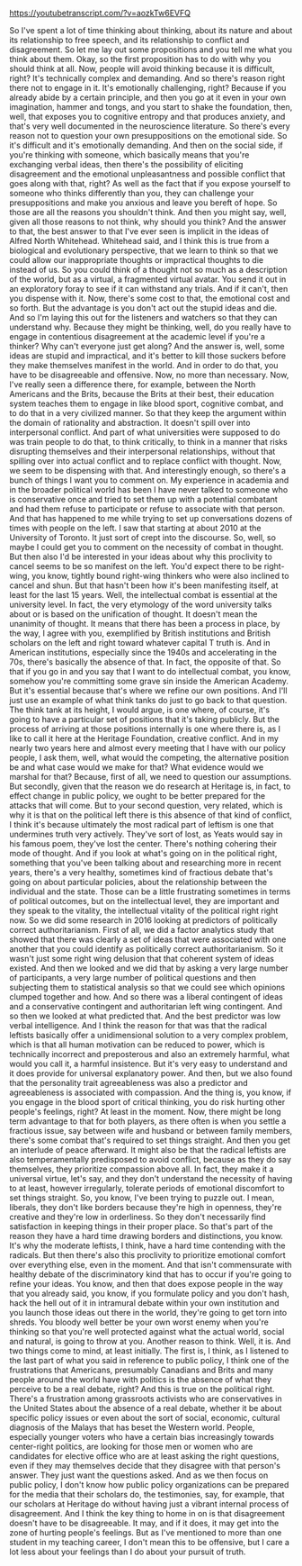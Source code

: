 https://youtubetranscript.com/?v=aozkTw6EVFQ

 So I've spent a lot of time thinking about thinking, about its nature and about its relationship to free speech, and its relationship to conflict and disagreement. So let me lay out some propositions and you tell me what you think about them. Okay, so the first proposition has to do with why you should think at all. Now, people will avoid thinking because it is difficult, right? It's technically complex and demanding. And so there's reason right there not to engage in it. It's emotionally challenging, right? Because if you already abide by a certain principle, and then you go at it even in your own imagination, hammer and tongs, and you start to shake the foundation, then, well, that exposes you to cognitive entropy and that produces anxiety, and that's very well documented in the neuroscience literature. So there's every reason not to question your own presuppositions on the emotional side. So it's difficult and it's emotionally demanding. And then on the social side, if you're thinking with someone, which basically means that you're exchanging verbal ideas, then there's the possibility of eliciting disagreement and the emotional unpleasantness and possible conflict that goes along with that, right? As well as the fact that if you expose yourself to someone who thinks differently than you, they can challenge your presuppositions and make you anxious and leave you bereft of hope. So those are all the reasons you shouldn't think. And then you might say, well, given all those reasons to not think, why should you think? And the answer to that, the best answer to that I've ever seen is implicit in the ideas of Alfred North Whitehead. Whitehead said, and I think this is true from a biological and evolutionary perspective, that we learn to think so that we could allow our inappropriate thoughts or impractical thoughts to die instead of us. So you could think of a thought not so much as a description of the world, but as a virtual, a fragmented virtual avatar. You send it out in an exploratory foray to see if it can withstand any trials. And if it can't, then you dispense with it. Now, there's some cost to that, the emotional cost and so forth. But the advantage is you don't act out the stupid ideas and die. And so I'm laying this out for the listeners and watchers so that they can understand why. Because they might be thinking, well, do you really have to engage in contentious disagreement at the academic level if you're a thinker? Why can't everyone just get along? And the answer is, well, some ideas are stupid and impractical, and it's better to kill those suckers before they make themselves manifest in the world. And in order to do that, you have to be disagreeable and offensive. Now, no more than necessary. Now, I've really seen a difference there, for example, between the North Americans and the Brits, because the Brits at their best, their education system teaches them to engage in like blood sport, cognitive combat, and to do that in a very civilized manner. So that they keep the argument within the domain of rationality and abstraction. It doesn't spill over into interpersonal conflict. And part of what universities were supposed to do was train people to do that, to think critically, to think in a manner that risks disrupting themselves and their interpersonal relationships, without that spilling over into actual conflict and to replace conflict with thought. Now, we seem to be dispensing with that. And interestingly enough, so there's a bunch of things I want you to comment on. My experience in academia and in the broader political world has been I have never talked to someone who is conservative once and tried to set them up with a potential combatant and had them refuse to participate or refuse to associate with that person. And that has happened to me while trying to set up conversations dozens of times with people on the left. I saw that starting at about 2010 at the University of Toronto. It just sort of crept into the discourse. So, well, so maybe I could get you to comment on the necessity of combat in thought. But then also I'd be interested in your ideas about why this proclivity to cancel seems to be so manifest on the left. You'd expect there to be right-wing, you know, tightly bound right-wing thinkers who were also inclined to cancel and shun. But that hasn't been how it's been manifesting itself, at least for the last 15 years. Well, the intellectual combat is essential at the university level. In fact, the very etymology of the word university talks about or is based on the unification of thought. It doesn't mean the unanimity of thought. It means that there has been a process in place, by the way, I agree with you, exemplified by British institutions and British scholars on the left and right toward whatever capital T truth is. And in American institutions, especially since the 1940s and accelerating in the 70s, there's basically the absence of that. In fact, the opposite of that. So that if you go in and you say that I want to do intellectual combat, you know, somehow you're committing some grave sin inside the American Academy. But it's essential because that's where we refine our own positions. And I'll just use an example of what think tanks do just to go back to that question. The think tank at its height, I would argue, is one where, of course, it's going to have a particular set of positions that it's taking publicly. But the process of arriving at those positions internally is one where there is, as I like to call it here at the Heritage Foundation, creative conflict. And in my nearly two years here and almost every meeting that I have with our policy people, I ask them, well, what would the competing, the alternative position be and what case would we make for that? What evidence would we marshal for that? Because, first of all, we need to question our assumptions. But secondly, given that the reason we do research at Heritage is, in fact, to effect change in public policy, we ought to be better prepared for the attacks that will come. But to your second question, very related, which is why it is that on the political left there is this absence of that kind of conflict, I think it's because ultimately the most radical part of leftism is one that undermines truth very actively. They've sort of lost, as Yeats would say in his famous poem, they've lost the center. There's nothing cohering their mode of thought. And if you look at what's going on in the political right, something that you've been talking about and researching more in recent years, there's a very healthy, sometimes kind of fractious debate that's going on about particular policies, about the relationship between the individual and the state. Those can be a little frustrating sometimes in terms of political outcomes, but on the intellectual level, they are important and they speak to the vitality, the intellectual vitality of the political right right now. So we did some research in 2016 looking at predictors of politically correct authoritarianism. First of all, we did a factor analytics study that showed that there was clearly a set of ideas that were associated with one another that you could identify as politically correct authoritarianism. So it wasn't just some right wing delusion that that coherent system of ideas existed. And then we looked and we did that by asking a very large number of participants, a very large number of political questions and then subjecting them to statistical analysis so that we could see which opinions clumped together and how. And so there was a liberal contingent of ideas and a conservative contingent and authoritarian left wing contingent. And so then we looked at what predicted that. And the best predictor was low verbal intelligence. And I think the reason for that was that the radical leftists basically offer a unidimensional solution to a very complex problem, which is that all human motivation can be reduced to power, which is technically incorrect and preposterous and also an extremely harmful, what would you call it, a harmful insistence. But it's very easy to understand and it does provide for universal explanatory power. And then, but we also found that the personality trait agreeableness was also a predictor and agreeableness is associated with compassion. And the thing is, you know, if you engage in the blood sport of critical thinking, you do risk hurting other people's feelings, right? At least in the moment. Now, there might be long term advantage to that for both players, as there often is when you settle a fractious issue, say between wife and husband or between family members, there's some combat that's required to set things straight. And then you get an interlude of peace afterward. It might also be that the radical leftists are also temperamentally predisposed to avoid conflict, because as they do say themselves, they prioritize compassion above all. In fact, they make it a universal virtue, let's say, and they don't understand the necessity of having to at least, however irregularly, tolerate periods of emotional discomfort to set things straight. So, you know, I've been trying to puzzle out. I mean, liberals, they don't like borders because they're high in openness, they're creative and they're low in orderliness. So they don't necessarily find satisfaction in keeping things in their proper place. So that's part of the reason they have a hard time drawing borders and distinctions, you know. It's why the moderate leftists, I think, have a hard time contending with the radicals. But then there's also this proclivity to prioritize emotional comfort over everything else, even in the moment. And that isn't commensurate with healthy debate of the discriminatory kind that has to occur if you're going to refine your ideas. You know, and then that does expose people in the way that you already said, you know, if you formulate policy and you don't hash, hack the hell out of it in intramural debate within your own institution and you launch those ideas out there in the world, they're going to get torn into shreds. You bloody well better be your own worst enemy when you're thinking so that you're well protected against what the actual world, social and natural, is going to throw at you. Another reason to think. Well, it is. And two things come to mind, at least initially. The first is, I think, as I listened to the last part of what you said in reference to public policy, I think one of the frustrations that Americans, presumably Canadians and Brits and many people around the world have with politics is the absence of what they perceive to be a real debate, right? And this is true on the political right. There's a frustration among grassroots activists who are conservatives in the United States about the absence of a real debate, whether it be about specific policy issues or even about the sort of social, economic, cultural diagnosis of the Malays that has beset the Western world. People, especially younger voters who have a certain bias increasingly towards center-right politics, are looking for those men or women who are candidates for elective office who are at least asking the right questions, even if they may themselves decide that they disagree with that person's answer. They just want the questions asked. And as we then focus on public policy, I don't know how public policy organizations can be prepared for the media that their scholars do, the testimonies, say, for example, that our scholars at Heritage do without having just a vibrant internal process of disagreement. And I think the key thing to home in on is that disagreement doesn't have to be disagreeable. It may, and if it does, it may get into the zone of hurting people's feelings. But as I've mentioned to more than one student in my teaching career, I don't mean this to be offensive, but I care a lot less about your feelings than I do about your pursuit of truth.